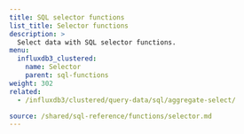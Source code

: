 ```yaml
---
title: SQL selector functions
list_title: Selector functions
description: >
  Select data with SQL selector functions.
menu:
  influxdb3_clustered:
    name: Selector
    parent: sql-functions
weight: 302
related:
  - /influxdb3/clustered/query-data/sql/aggregate-select/

source: /shared/sql-reference/functions/selector.md
---
```


<!-- 
The content of this page is at /content/shared/sql-reference/functions/selector.md
-->
